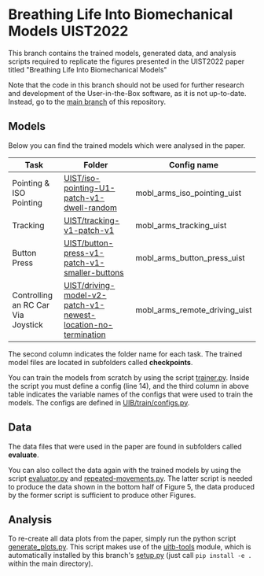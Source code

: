 # Breathing Life Into Biomechanical Models UIST2022

This branch contains the trained models, generated data, and analysis scripts required to replicate the figures presented in the UIST2022 paper titled "Breathing Life Into Biomechanical Models"

Note that the code in this branch should not be used for further research and development of the User-in-the-Box software, as it is not up-to-date. Instead, go to the [main branch](https://github.com/aikkala/user-in-the-box/tree/main) of this repository.

## Models

Below you can find the trained models which were analysed in the paper.

| **Task**                           | **Folder**                                           | **Config name**                  |
|------------------------------------|----------------------------------------------------------|-----------------------------|
| Pointing & ISO Pointing            | [UIST/iso-pointing-U1-patch-v1-dwell-random](https://github.com/aikkala/user-in-the-box/blob/uist-submission-aleksi/UIST/iso-pointing-U1-patch-v1-dwell-random/)                    | mobl_arms_iso_pointing_uist |
| Tracking                           | [UIST/tracking-v1-patch-v1](https://github.com/aikkala/user-in-the-box/blob/uist-submission-aleksi/UIST/tracking-v1-patch-v1/)                                     | mobl_arms_tracking_uist     |
| Button Press                       | [UIST/button-press-v1-patch-v1-smaller-buttons](https://github.com/aikkala/user-in-the-box/blob/uist-submission-aleksi/UIST/button-press-v1-patch-v1-smaller-buttons/)                 | mobl_arms_button_press_uist |
| Controlling an RC Car Via Joystick | [UIST/driving-model-v2-patch-v1-newest-location-no-termination](https://github.com/aikkala/user-in-the-box/blob/uist-submission-aleksi/UIST/driving-model-v2-patch-v1-newest-location-no-termination) | mobl_arms_remote_driving_uist |

The second column indicates the folder name for each task. The trained model files are located in subfolders called **checkpoints**.

You can train the models from scratch by using the script [trainer.py](https://github.com/aikkala/user-in-the-box/blob/uist-submission-aleksi/UIB/train/trainer.py). Inside the script you must define a config (line 14), and the third column in above table indicates the variable names of the configs that were used to train the models. The configs are defined in [UIB/train/configs.py](https://github.com/aikkala/user-in-the-box/blob/uist-submission-aleksi/UIB/train/configs.py). 


## Data 

The data files that were used in the paper are found in subfolders called **evaluate**.

You can also collect the data again with the trained models by using the script [evaluator.py](https://github.com/aikkala/user-in-the-box/blob/uist-submission-aleksi/UIB/test/evaluator.py) and [repeated-movements.py](https://github.com/aikkala/user-in-the-box/blob/uist-submission-aleksi/UIB/test/mobl_arms/pointing/repeated-movements.py). The latter script is needed to produce the data shown in the bottom half of Figure 5, the data produced by the former script is sufficient to produce other Figures.


## Analysis

To re-create all data plots from the paper, simply run the python script [generate_plots.py](https://github.com/aikkala/user-in-the-box/blob/uist-submission-aleksi/UIST/plots/generate_plots.py). This script makes use of the [uitb-tools](https://github.com/fl0fischer/uitb-tools) module, which is automatically installed by this branch's [setup.py](https://github.com/aikkala/user-in-the-box/blob/uist-submission-aleksi/setup.py) (just call `pip install -e .` within the main directory).

